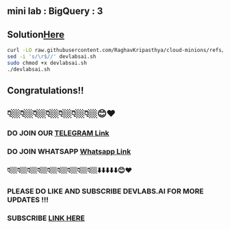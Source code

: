 ## mini lab : BigQuery : 3
## Solution[Here]()

```bash
curl -LO raw.githubusercontent.com/RaghavKripasthya/cloud-minions/refs/heads/main/mini%20lab%20%20BigQuery%20%203/devlabsai.sh
sed -i 's/\r$//' devlabsai.sh
sudo chmod +x devlabsai.sh
./devlabsai.sh
```  


## Congratulations!! 
## 👇🏼👇🏼👇🏼👇🏼👇🏼👇🏼👇🏼😊❤️
### DO JOIN OUR [TELEGRAM Link](https://t.me/+VsYwuNuMI9NiNzM9) 
### DO JOIN WHATSAPP [Whatsapp Link](https://chat.whatsapp.com/BeGG0HXiM469i3WFMgm4qs)
### 👇🏼👇🏼👇🏼👇🏼👇🏼👇🏼👇🏼👇🏼👇🏼⬇️⬇️⬇️⬇️⬇️😊❤️
### PLEASE DO LIKE AND SUBSCRIBE DEVLABS.AI FOR MORE UPDATES !!!
### SUBSCRIBE [LINK HERE](https://www.youtube.com/channel/UCVFPYmP2CZvVmICxw7YHT8A)
